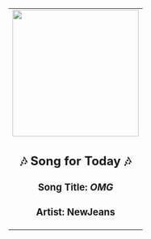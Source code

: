 <!-- Start random song -->
  <div align="center">
   <table>
    <tr>
     <td>
      <div align="center">
       <div>
        <a href="https://open.spotify.com/track/65FftemJ1DbbZ45DUfHJXE" id="link" target="_blank">
         <img src="https://i.scdn.co/image/ab67616d0000b273d70036292d54f29e8b68ec01" style="width: 250px;"/>
        </a>
       </div>
       <div style="text-align: center;">
        <h2>
         🎶 Song for Today 🎶
        </h2>
        <h3>
         Song Title:
         <em id="title">
          OMG
         </em>
        </h3>
        <h3>
         Artist:
         <span id="artist">
          NewJeans
         </span>
        </h3>
       </div>
      </div>
     </td>
    </tr>
   </table>
  </div>
<!-- End random song -->